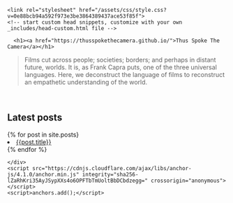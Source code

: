---
---
<!DOCTYPE html>
<html lang="en-US">
  <head>
    <meta charset="UTF-8">
    <meta http-equiv="X-UA-Compatible" content="IE=edge">
    <meta name="viewport" content="width=device-width, initial-scale=1">

<!-- Begin Jekyll SEO tag v2.7.1 -->
<title>Thus Spoke The Camera</title>
<meta name="generator" content="Jekyll v3.9.0" />
<meta property="og:title" content="Thus Spoke The Camera" />
<meta property="og:locale" content="en_US" />
<link rel="canonical" href="https://thusspokethecamera.github.io/" />
<meta property="og:url" content="https://thusspokethecamera.github.io/" />
<meta property="og:site_name" content="Thus Spoke The Camera" />
<meta name="twitter:card" content="summary" />
<meta property="twitter:title" content="Thus Spoke The Camera" />
<script type="application/ld+json">
{"headline":"Thus Spoke The Camera","url":"https://thusspokethecamera.github.io/","@type":"WebSite","name":"Thus Spoke The Camera","@context":"https://schema.org"}</script>
<!-- End Jekyll SEO tag -->

    <link rel="stylesheet" href="/assets/css/style.css?v=0e88bcb94a592f973e3be3864389437ace53f85f">
    <!-- start custom head snippets, customize with your own _includes/head-custom.html file -->

<!-- Setup Google Analytics -->



<!-- You can set your favicon here -->
<!-- link rel="shortcut icon" type="image/x-icon" href="/favicon.ico" -->

<!-- end custom head snippets -->

  </head>
  <body>
    <div class="container-lg px-3 my-5 markdown-body">
      
      <h1><a href="https://thusspokethecamera.github.io/">Thus Spoke The Camera</a></h1>
      
  <blockquote>
  <p>Films cut across people; societies; borders; and perhaps in distant future, worlds. It is, as Frank Capra puts, one of the three universal languages.
Here, we deconstruct the language of films to reconstruct an empathetic understanding of the world.</p>
  </blockquote>
   <br>
   <h2>Latest posts</h2>
    {% for post in site.posts}
      <li><a href="{{post.url}}">{{post.title}}</a></li>
    {% endfor %}


      
    </div>
    <script src="https://cdnjs.cloudflare.com/ajax/libs/anchor-js/4.1.0/anchor.min.js" integrity="sha256-lZaRhKri35AyJSypXXs4o6OPFTbTmUoltBbDCbdzegg=" crossorigin="anonymous"></script>
    <script>anchors.add();</script>
  </body>
</html>
